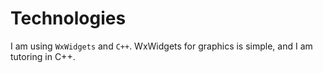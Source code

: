 Technologies
===

I am using `WxWidgets` and `C++`.  WxWidgets for graphics is simple, and
I am tutoring in C++.
